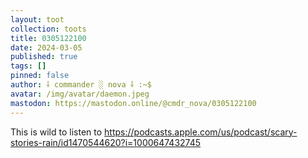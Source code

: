 ```yaml
---
layout: toot
collection: toots
title: 0305122100
date: 2024-03-05
published: true
tags: []
pinned: false
author: ⸸ commander ░ nova ⸸ :~$
avatar: /img/avatar/daemon.jpeg
mastodon: https://mastodon.online/@cmdr_nova/0305122100
---
```


This is wild to listen to https://podcasts.apple.com/us/podcast/scary-stories-rain/id1470544620?i=1000647432745
